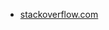 * [stackoverflow.com](https://stackoverflow.com/questions/10218474/how-to-obtain-the-first-letter-in-a-bash-variable)
